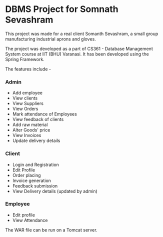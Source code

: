 DBMS Project for Somnath Sevashram
===================================

This project was made for a real client Somanth Sevashram, a small group manufacturing industrial aprons and gloves.

The project was developed as a part of CS361 - Database Management System course at IIT (BHU) Varanasi. It has been developed using the Spring Framework.

The features include - 

### Admin
* Add employee
* View clients
* View Suppliers
* View Orders
* Mark attendance of Employees
* View feedback of clients
* Add raw material
* Alter Goods' price
* View Invoices
* Update delivery details

### Client
* Login and Registration
* Edit Profile
* Order placing
* Invoice generation
* Feedback submission
* View Delivery details (updated by admin)


### Employee
* Edit profile
* View Attendance

The WAR file can be run on a Tomcat server.
